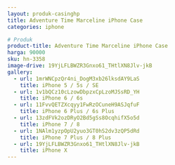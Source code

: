 ```yaml
---
layout: produk-casinghp
title: Adventure Time Marceline iPhone Case
categories: iphone

# Produk
product-title: Adventure Time Marceline iPhone Case
harga: 90000
sku: hn-3358
image-drive: 19YjLFLBWZR3Gnxo61_THtlXN8Jlv-jkB
gallery:
  - url: 1mrWNCpzQr4ni_DogM3xb26lksdAY9LaS
    title: iPhone 5 / 5s / SE
  - url: 1v1bQCz10cLzowDbpzxCpLzoMJSsRD_YH
    title: iPhone 6 / 6s
  - url: 11FvvQETZXcqyy1FwRzOCuneH9ASJqfuF
    title: iPhone 6 Plus / 6s Plus
  - url: 13zdFVk2ozDRyO2Bd5gSs8OcqhifX5o5d
    title: iPhone 7 / 8
  - url: 1NAlm1yzpOpU2yuo3GT0hS2dv3zQP5dRd
    title: iPhone 7 Plus / 8 Plus
  - url: 19YjLFLBWZR3Gnxo61_THtlXN8Jlv-jkB
    title: iPhone X
---
```

